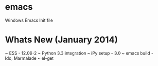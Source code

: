emacs
=====

Windows Emacs Init file

  Whats New (January 2014)
  ========================================================
  ~ ESS - 12.09-2
  ~ Python 3.3 integration
  ~ iPy setup - 3.0
  ~ emacs build - Ido, Marmalade
  ~ el-get
  
